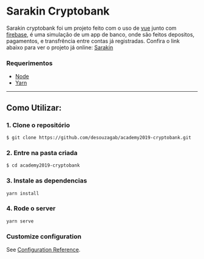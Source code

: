 # Sarakin Cryptobank

Sarakin cryptobank foi um projeto feito com o uso de [vue](https://vuejs.org/) junto com [firebase](https://firebase.google.com/), é uma simulação de um app de banco, onde são feitos depositos, pagamentos, e transfrência entre contas já registradas.
Confira o link abaixo para ver o projeto já online:
[Sarakin](https://academy-sarakin.firebaseapp.com/login)





### Requerimentos
- [Node](https://nodejs.org/en/)
- [Yarn](https://yarnpkg.com/en/)


----
## Como Utilizar:
### 1. Clone o repositório 
```
$ git clone https://github.com/desouzagab/academy2019-cryptobank.git
```
### 2. Entre na pasta criada 
```
$ cd academy2019-cryptobank
```
### 3. Instale as dependencias
```
yarn install
```
### 4. Rode o server
```
yarn serve
```




### Customize configuration
See [Configuration Reference](https://cli.vuejs.org/config/).

